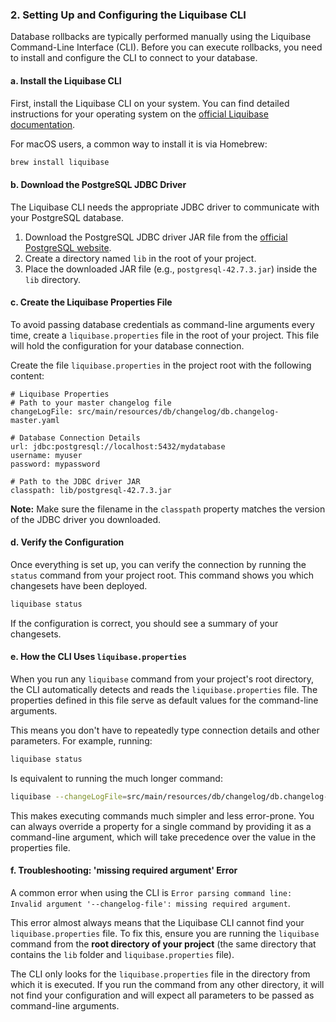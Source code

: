### 2. Setting Up and Configuring the Liquibase CLI

Database rollbacks are typically performed manually using the Liquibase Command-Line Interface (CLI). Before you can execute rollbacks, you need to install and configure the CLI to connect to your database.

#### a. Install the Liquibase CLI

First, install the Liquibase CLI on your system. You can find detailed instructions for your operating system on the [official Liquibase documentation](https://docs.liquibase.com/start/install/home.html).

For macOS users, a common way to install it is via Homebrew:
```bash
brew install liquibase
```

#### b. Download the PostgreSQL JDBC Driver

The Liquibase CLI needs the appropriate JDBC driver to communicate with your PostgreSQL database.

1.  Download the PostgreSQL JDBC driver JAR file from the [official PostgreSQL website](https://jdbc.postgresql.org/download/).
2.  Create a directory named `lib` in the root of your project.
3.  Place the downloaded JAR file (e.g., `postgresql-42.7.3.jar`) inside the `lib` directory.

#### c. Create the Liquibase Properties File

To avoid passing database credentials as command-line arguments every time, create a `liquibase.properties` file in the root of your project. This file will hold the configuration for your database connection.

Create the file `liquibase.properties` in the project root with the following content:

```properties
# Liquibase Properties
# Path to your master changelog file
changeLogFile: src/main/resources/db/changelog/db.changelog-master.yaml

# Database Connection Details
url: jdbc:postgresql://localhost:5432/mydatabase
username: myuser
password: mypassword

# Path to the JDBC driver JAR
classpath: lib/postgresql-42.7.3.jar
```
**Note:** Make sure the filename in the `classpath` property matches the version of the JDBC driver you downloaded.

#### d. Verify the Configuration

Once everything is set up, you can verify the connection by running the `status` command from your project root. This command shows you which changesets have been deployed.

```bash
liquibase status
```

If the configuration is correct, you should see a summary of your changesets.

#### e. How the CLI Uses `liquibase.properties`

When you run any `liquibase` command from your project's root directory, the CLI automatically detects and reads the `liquibase.properties` file. The properties defined in this file serve as default values for the command-line arguments.

This means you don't have to repeatedly type connection details and other parameters. For example, running:

```bash
liquibase status
```

Is equivalent to running the much longer command:

```bash
liquibase --changeLogFile=src/main/resources/db/changelog/db.changelog-master.yaml --url=jdbc:postgresql://localhost:5432/mydatabase --username=myuser --password=mypassword --classpath=lib/postgresql-42.7.3.jar status
```

This makes executing commands much simpler and less error-prone. You can always override a property for a single command by providing it as a command-line argument, which will take precedence over the value in the properties file.

#### f. Troubleshooting: 'missing required argument' Error

A common error when using the CLI is `Error parsing command line: Invalid argument '--changelog-file': missing required argument`.

This error almost always means that the Liquibase CLI cannot find your `liquibase.properties` file. To fix this, ensure you are running the `liquibase` command from the **root directory of your project** (the same directory that contains the `lib` folder and `liquibase.properties` file).

The CLI only looks for the `liquibase.properties` file in the directory from which it is executed. If you run the command from any other directory, it will not find your configuration and will expect all parameters to be passed as command-line arguments.
